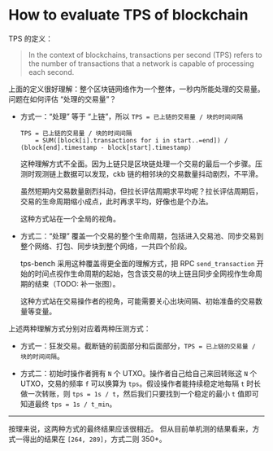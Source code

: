 # How to evaluate TPS of blockchain

TPS 的定义：

> In the context of blockchains, transactions per second (TPS) refers to the number of transactions that a network is capable of processing each second.

上面的定义很好理解：整个区块链网络作为一个整体，一秒内所能处理的交易量。问题在如何评估 “处理的交易量”？

* 方式一：“处理” 等于 “上链”，所以 `TPS = 已上链的交易量 / 块的时间间隔`

  ```
  TPS = 已上链的交易量 / 块的时间间隔
      = SUM([block[i].transactions for i in start..=end]) / (block[end].timestamp - block[start].timestamp)
  ```

  这种理解方式不全面。因为上链只是区块链处理一个交易的最后一个步骤。压测时观测链上数据可以发现，ckb 链的相邻块的交易数量抖动剧烈，不平滑。
  
  虽然短期内交易数量剧烈抖动，但拉长评估周期求平均呢？拉长评估周期后，交易的生命周期缩小成点，此时再求平均，好像也是个办法。
  
  这种方式站在一个全局的视角。

* 方式二：“处理” 覆盖一个交易的整个生命周期，包括进入交易池、同步交易到整个网络、打包、同步块到整个网络，一共四个阶段。

  tps-bench 采用这种覆盖得更全面的理解方式，把 RPC `send_transaction` 开始的时间点视作生命周期的起始，包含该交易的块上链且同步全网视作生命周期的结束（TODO: 补一张图）。

  这种方式站在交易操作者的视角，可能需要关心出块间隔、初始准备的交易数量等变量。

上述两种理解方式分别对应着两种压测方式：

* 方式一：狂发交易。截断链的前面部分和后面部分，`TPS = 已上链的交易量 / 块的时间间隔`。

* 方式二：初始时操作者拥有 `N` 个 UTXO。操作者自己给自己来回转账这 `N` 个 UTXO，交易的频率 `f` 可以换算为 `tps`。假设操作者能持续稳定地每隔 `t` 时长做一次转账，则 `tps = 1s / t`，然后我们只要找到一个稳定的最小 `t` 值即可知道最终 `tps = 1s / t_min`。

---

按理来说，这两种方式的最终结果应该很相近。
但从目前单机测的结果看来，方式一得出的结果在 `[264, 289]`，方式二则 350+。
